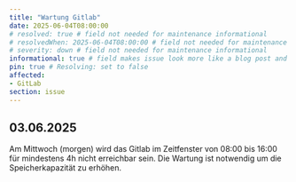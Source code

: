 ```yaml
---
title: "Wartung Gitlab"
date: 2025-06-04T08:00:00
# resolved: true # field not needed for maintenance informational
# resolvedWhen: 2025-06-04T08:00:00 # field not needed for maintenance informational
# severity: down # field not needed for maintenance informational
informational: true # field makes issue look more like a blog post and removes any references to downtime length
pin: true # Resolving: set to false
affected:
- GitLab
section: issue
---
```


## 03.06.2025

Am Mittwoch (morgen) wird das Gitlab im Zeitfenster von 08:00 bis 16:00 für mindestens 4h nicht erreichbar sein.
Die Wartung ist notwendig um die Speicherkapazität zu erhöhen.
